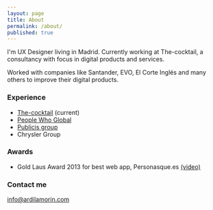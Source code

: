 ```yaml
---
layout: page
title: About
permalink: /about/
published: true
---
```


I'm UX Designer living in Madrid. Currently working at The-cocktail, a consultancy with focus in digital products and services.

Worked with companies like Santander, EVO, El Corte Inglés and many others to improve their digital products.

### Experience

- [The-cocktail](https://the-cocktail.com/en "The-cocktail") (current)
- [People Who Global](https://www.peoplewhoglobal.com)
- [Publicis group](http://www.publicis.es)
- Chrysler Group

### Awards

- Gold Laus Award 2013 for best web app, Personasque.es [(video)](https://youtu.be/ay86Yzjgtqg?list=LLjZ11Zg2k39RqPiDGTpowbA)

### Contact me

[info@ardilamorin.com](mailto:info@ardilamorin.com)
